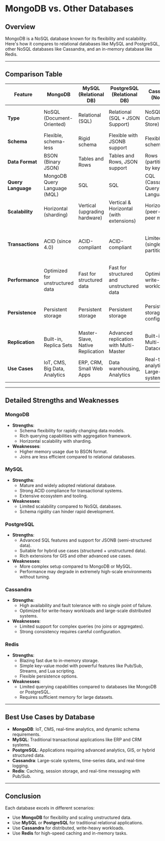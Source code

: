 # MongoDB vs. Other Databases

## Overview
MongoDB is a NoSQL database known for its flexibility and scalability. Here's how it compares to relational databases like MySQL and PostgreSQL, other NoSQL databases like Cassandra, and an in-memory database like Redis.

---

## Comparison Table

| Feature                   | **MongoDB**                     | **MySQL** (Relational DB)         | **PostgreSQL** (Relational DB)   | **Cassandra** (NoSQL)             | **Redis** (In-Memory DB)          |
|---------------------------|----------------------------------|-----------------------------------|-----------------------------------|------------------------------------|------------------------------------|
| **Type**                  | NoSQL (Document-Oriented)       | Relational (SQL)                  | Relational (SQL + JSON Support)  | NoSQL (Wide Column Store)         | NoSQL (Key-Value Store)           |
| **Schema**                | Flexible, schema-less           | Rigid schema                      | Flexible with JSONB support       | Flexible, schema-less             | Schema-less                       |
| **Data Format**           | BSON (Binary JSON)              | Tables and Rows                   | Tables and Rows, JSON support     | Rows (partitioned by key)         | Key-Value Pairs                   |
| **Query Language**        | MongoDB Query Language (MQL)    | SQL                               | SQL                               | CQL (Cassandra Query Language)    | Redis Commands                    |
| **Scalability**           | Horizontal (sharding)           | Vertical (upgrading hardware)     | Vertical & Horizontal (with extensions)| Horizontal (peer-to-peer model)  | Horizontal with clustering        |
| **Transactions**          | ACID (since 4.0)                | ACID-compliant                    | ACID-compliant                    | Limited ACID (single partition)   | Not fully ACID (some support with modules) |
| **Performance**           | Optimized for unstructured data | Fast for structured data          | Fast for structured and unstructured data| Optimized for write-heavy workloads| Extremely fast (in-memory)        |
| **Persistence**           | Persistent storage              | Persistent storage                | Persistent storage                | Persistent storage (with configuration)| Primarily in-memory (can persist to disk) |
| **Replication**           | Built-in, Replica Sets          | Master-Slave, Native Replication  | Advanced replication with Multi-Master | Built-in, Multi-Datacenter       | Built-in, Master-Slave or Clustered |
| **Use Cases**             | IoT, CMS, Big Data, Analytics   | ERP, CRM, Small Web Apps          | Data warehousing, Analytics       | Real-time analytics, Large-scale systems| Caching, Session Store, Pub/Sub  |

---

## Detailed Strengths and Weaknesses

### **MongoDB**
- **Strengths**:
  - Schema flexibility for rapidly changing data models.
  - Rich querying capabilities with aggregation framework.
  - Horizontal scalability with sharding.
- **Weaknesses**:
  - Higher memory usage due to BSON format.
  - Joins are less efficient compared to relational databases.

### **MySQL**
- **Strengths**:
  - Mature and widely adopted relational database.
  - Strong ACID compliance for transactional systems.
  - Extensive ecosystem and tooling.
- **Weaknesses**:
  - Limited scalability compared to NoSQL databases.
  - Schema rigidity can hinder rapid development.

### **PostgreSQL**
- **Strengths**:
  - Advanced SQL features and support for JSONB (semi-structured data).
  - Suitable for hybrid use cases (structured + unstructured data).
  - Rich extensions for GIS and other advanced use cases.
- **Weaknesses**:
  - More complex setup compared to MongoDB or MySQL.
  - Performance may degrade in extremely high-scale environments without tuning.

### **Cassandra**
- **Strengths**:
  - High availability and fault tolerance with no single point of failure.
  - Optimized for write-heavy workloads and large-scale distributed systems.
- **Weaknesses**:
  - Limited support for complex queries (no joins or aggregates).
  - Strong consistency requires careful configuration.

### **Redis**
- **Strengths**:
  - Blazing fast due to in-memory storage.
  - Simple key-value model with powerful features like Pub/Sub, Streams, and Lua scripting.
  - Flexible persistence options.
- **Weaknesses**:
  - Limited querying capabilities compared to databases like MongoDB or PostgreSQL.
  - Requires sufficient memory for large datasets.

---

## Best Use Cases by Database

- **MongoDB**: IoT, CMS, real-time analytics, and dynamic schema requirements.
- **MySQL**: Traditional transactional applications like ERP and CRM systems.
- **PostgreSQL**: Applications requiring advanced analytics, GIS, or hybrid structured data.
- **Cassandra**: Large-scale systems, time-series data, and real-time logging.
- **Redis**: Caching, session storage, and real-time messaging with Pub/Sub.

---

## Conclusion

Each database excels in different scenarios:
- Use **MongoDB** for flexibility and scaling unstructured data.
- Use **MySQL** or **PostgreSQL** for traditional relational applications.
- Use **Cassandra** for distributed, write-heavy workloads.
- Use **Redis** for high-speed caching and in-memory tasks.
